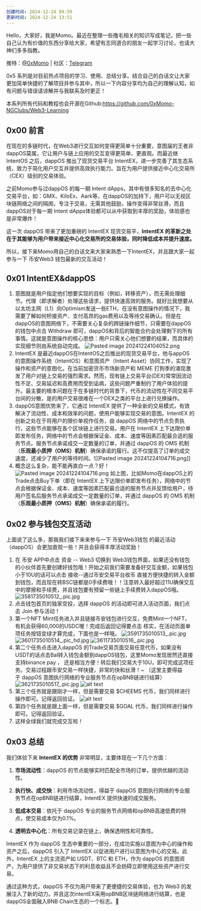 ```yaml
---
创建时间: 2024-12-24 09:59
更新时间: 2024-12-24 13:51
---
```


Hello，大家好，我是Momo。最近在整理一些撸毛相关的知识写成笔记，把一些自己认为有价值的东西分享给大家，希望有志同道合的朋友一起学习讨论，也请大神们多多指教。

推特：[@0xMomo](https://x.com/0xmomonifty) | 社区：[Telegram](https://t.co/JQ78TtwxeJ)

0x5 系列是对目前热点项目的学习、使用、总结分享。结合自己的白话文让大家更加简单快捷的了解项目并参与其中，所以一下内容分享均为自己的理解认知，如有问题与错误请谅解并与我联系及时更正！

本系列所有代码和教程也会开源在Github:https://github.com/0xMomo-NGClubs/Web3-Learning

## 0x00 前言

在现在的多链时代，在Web3进行交互如何变得更简单十分重要，意图届的王者非dappOS莫属，它让用户与链上应用的交互变得更简单、更直观。而最近继 IntentOS 之后，dappOS 推出了现货交易平台 IntentEX，进一步完善了其生态系统，致力于简化用户交互并提供高效执行能力。旨在为用户提供接近中心化交易所（CEX）级别的交易体验。

之前Momo参与过dappOS 的每一期 Intent dApps，其中有很多知名的去中心化交易平台，如：GMX、KiloEx、Aark等，在dappOS的加持下，用户可以无视区块链网络之间的隔阂，专注于交易，无需其他鼓励，操作变得非常丝滑，而且dappOS对于每一期 Intent dApps体验都可以从中获取到丰厚的奖励，体验感也是非常爆炸！

这一次 dappOS 带来了更加重磅的 IntentEX 现货交易平，**IntentEX 的革新之处在于其能够为用户带来接近中心化交易所的交易体验，同时降低成本并提升速度。**

所以，接下来Momo用自己的白话文来大家来熟悉一下IntentEX，并且跟大家一起参与一下 币安Web3 钱包最新的交互活动！

## 0x01 IntentEX&dappOS

1. 意图就是用户指定他们想要实现的目标（例如，转移资产），而无需处理细节。代理（即求解者）处理这些请求，提供快速高效的服务。就好比我想要从以太坊主网（L1）向Optimism发送一些ETH，在没有意图操作的情况下，我需要了解如何桥接资产、支付高昂的gas费用以及等待交易确认。但是在dappOS的意图网络下，不需要关心复杂的跨链操作细节，只需要在dappOS的钱包中点击 Withdraw 即可，dappOS和背后的智能合约会处理剩下的所有事情。这就是意图操作的核心思想：用户只需关心他们想要的结果，而具体的实现细节则由系统自动完成。
![Pasted image 20241224104052.png](Pasted%20image%2020241223235826.png)
2. IntentEX 是最近dappOS在IntentOS之后推出的现货交易平台，他与appOS 的意图操作系统（IntentOS）和意图资产（Intent Asset）协同工作，实现了操作和资产的意图化。在当前加密货币市场新资产和 MEME 打狗季的涌现激发了用户对链上交易的强烈需求。然而，现有链上交易平台(DEX)常常因流动性不足、交易延迟和高费用而受到诟病，这些问题严重制约了用户体验的提升。最主要的根本问题在于在多链时代的背景下，代币的流动性在不同交易平台间的分散，是的用户交易很难在一个DEX之类的平台上进行兑换操作。
3. dappOS意图优势来了，它通过 IntentEX 提供了一种全新的交易模式，有效解决了流动性、成本和效率的问题，使用户能够实现交易的意图。IntentEX 的创新之处在于将用户的限价单视作任务，由 dappOS 网络中的节点负责执行，这些节点能够在各个区块链上进行交易。用户在 IntentEX 上下达限价单即发布任务，网络中的节点会根据保证金、成本、速度等因素匹配最合适的服务节点。服务节点承诺成交一定数量的订单，并通过 dappOS 的 OMS 机制 （**乐观最小质押（OMS）机制**）确保承诺的履行。这不仅提高了订单的成交速度，还减少了用户的等待时间。![[Pasted image 20241224104716.png]]
4. 概念这么复杂，能不能再直白一点？好！
![Pasted image 20241224104716.png](Pasted%20image%2020241224104716.png)
如上图，比如Momo在dappOS上的Trade点击Buy下单（即在 IntentEX 上下达限价单即发布任务），网络中的节点会根据保证金、成本、速度等因素匹配最合适的服务节点并反馈给用户，待用户签名后服务节点承诺成交一定数量的订单，并通过 dappOS 的 OMS 机制 （**乐观最小质押（OMS）机制**）确保承诺的履行。

## 0x02 参与钱包交互活动

上面说了这么多，那我我们接下来来参与一下 币安Web3钱包 的最近活动（dappOS）会更加直观一些！并且会获得丰厚活动奖励！

1. 在 币安 APP中点击 资金 -- Web3 切换到 Web3钱包界面，如果还没有钱包的小伙伴首先要创建好钱包哦！开始之前我们需要准备好交互金额，如果钱包小于10U的话可以点击 接收--通过币安交易平台收币 直接方便快捷的转入金额到钱包，而且现在转BSC链都是0手续费哦！！注意转入最好超过11U确保交互中的摩擦和手续费，并且钱包要有预留一些链上手续费转入dappOS哦。
![3581735010512_.pic.jpg](3581735010512_.pic.jpg)
3. 点击钱包首页的独家空投，选择 dappOS 的活动即可进入活动页面，我们点击 Join 参与活动！
4. 第一个NFT Mint任务进入并且链接币安钱包进行交互，免费Mint一个NFT，有机会获得60,000的USDC喔！完成后返回记得要点击 核实，在活动页面单项任务按钮变绿才算完成，下面也是一样哦。
![3591735010513_.pic.jpg](3591735010513_.pic.jpg)
![3601735010514_.pic_hd.jpg](3601735010514_.pic_hd.jpg)
![3611735010516_.pic.jpg](3611735010516_.pic.jpg)
5. 第二个任务点击进入dappOS 的Trade交易页面交易任意代币，如果没有USDT的话点击Bal转入钱包金额到dappOS钱包，这里Momo发现居然还直接支持binance pay ， 还是相当方便！转后我们交易大于10U，即可完成这项任务。交易过程跟币安交易一样快捷，非常的快和丝滑！~ （这里主要得益于 dappOS 意图执行网络的专业服务节点在opBNB链进行结算）
![3621735010517_.pic.jpg](3621735010517_.pic.jpg)
![alt text](image.png)
6. 第三个任务就是跟刚才一样，但是需要交易 $CHEEMS 代币，我们同样进行操作即可。记得返回验证。
![alt text](image-1.png)
7. 第四个任务就是跟上面一样，但是需要交易 $GOAL 代币，我们同样进行操作即可。记得返回验证。
8. 这样全绿我们就完成交互啦！

## 0x03 总结

我们体验下来 **IntentEX 的优势** 非常明显，主要体现在一下几个方面：
1. **市场流动性**：dappOS 的节点能够实时匹配全市场的订单，提供优越的流动性。

2. **执行快、成交快**：利用市场流动性，得益于 dappOS 意图执行网络的专业服务节点在opBNB链进行结算，IntentEX 提供快速的成交服务。

3. **低成本交易**：依托于 dappOS 专业的服务节点网络和opBNB高速低费的特点，使交易成本仅为0.1%。

4. **透明去中心化**：所有交易记录在链上，确保透明性和可靠性。

IntentEX 作为 dappOS 生态中重要的一部分，在成功实施以意图为中心的操作和资产之后，dappOS 引入了 IntentEX 以促进用户进行以意图为中心的交易。此外，IntentEX 上的主流资产如 USDT、BTC 和 ETH，作为 dappOS 的意图资产，为用户提供了非交易状态下的利息收益且不会妨碍立即使用这些资产进行交易。

通过这种方式，dappOS 不仅为用户带来了更便捷的交易体验，也为 Web3 的发展注入了新的动力。并且这次intentEX采用opBNB区块链网络进行结算，也是dappOS全面融入BNB Chain生态的一个标志。👏